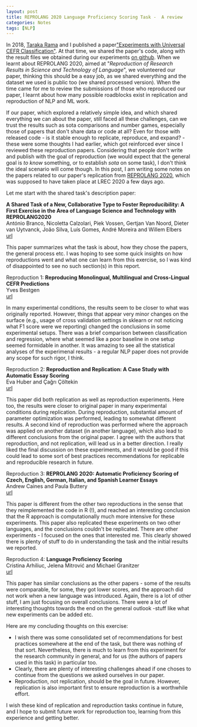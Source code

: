 ```yaml
---
layout: post
title: REPROLANG 2020 Language Proficiency Scoring Task -  A review 
categories: Notes
tags: [NLP]
---
```


In 2018, [Taraka Rama](http://phylostar.github.io/) and I published a paper["Experiments with Universal CEFR Classification"](http://aclweb.org/anthology/W18-0515). At that time, we shared the paper's code, along with the result files we obtained during our experiments [on github](https://github.com/nishkalavallabhi/UniversalCEFRScoring/). When we learnt about REPROLANG 2020, aimed at "*Reproduction of Research Results in Science and Technology of Language*", we volunteered our paper, thinking this should be a easy job, as we shared everything and the dataset we used is public too (we shared processed version). When the time came for me to review the submissions of those who reproduced our paper, I learnt about how many possible roadblocks exist in replication and reproduction of NLP and ML work. 

If our paper, which explored a relatively simple idea, and which shared everything we can about the paper, still faced all these challenges, can we trust the results such as sota comparisons and number games, especially those of papers that don't share data or code at all? Even for those with released code - is it stable enough to replicate, reproduce, and expand? - these were some thoughts I had earlier, which got reinforced ever since I reviewed these reproduction papers. Considering that people don't write and publish with the goal of reproduction (we would expect that the general goal is *to know* something, or to establish *sota* on some task), I don't think the ideal scenario will come though. In this post, I am writing some notes on the papers related to our paper's replication from [REPROLANG 2020](http://wordpress.let.vupr.nl/lrec-reproduction/), which was supposed to have taken place at LREC 2020 a few days ago. 

Let me start with the shared task's description paper:  

**A Shared Task of a New, Collaborative Type to Foster Reproducibility: A First Exercise in the Area of Language Science and Technology with REPROLANG2020**  
António Branco, Nicoletta Calzolari, Piek Vossen, Gertjan Van Noord, Dieter van Uytvanck, João Silva, Luís Gomes, André Moreira and Willem Elbers   
[url](http://www.lrec-conf.org/proceedings/lrec2020/pdf/2020.lrec-1.680.pdf)  

This paper summarizes what the task is about, how they chose the papers, the general process etc. I was hoping to see some quick insights on how reproductions went and what one can learn from this exercise, so I was kind of disappointed to see no such section(s) in this report.

Reproduction 1: **Reproducing Monolingual, Multilingual and Cross-Lingual CEFR Predictions**  
Yves Bestgen   
[url](http://www.lrec-conf.org/proceedings/lrec2020/pdf/2020.lrec-1.687.pdf)  

In many experimental conditions, the results seem to be closer to what was originally reported. However, things that appear very minor changes on the surface (e.g., usage of cross validation settings in sklearn or not noticing what F1 score were we reporting) changed the conclusions in some experimental setups. There was a brief comparison between classification and regression, where what seemed like a poor baseline in one setup seemed formidable in another. It was amazing to see all the statistical analyses of the experimenal results - a regular NLP paper does not provide any scope for such rigor, I think. 


Reproduction 2: **Reproduction and Replication: A Case Study with Automatic Essay Scoring**   
Eva Huber and Çağrı Çöltekin  
[url](http://www.lrec-conf.org/proceedings/lrec2020/pdf/2020.lrec-1.688.pdf)  

This paper did both replication as well as reproduction experiments. Here too, the results were closer to original paper in many experimental conditions during replication. During reproduction, substantial amount of parameter optimization was performed, leading to somewhat different results. A second kind of reproduction was performed where the approach was applied on another dataset (in another language), which also lead to different conclusions from the original paper. I agree with the authors that reproduction, and not replication, will lead us in a better direction. I really liked the final discussion on these experiments, and it would be good if this could lead to some sort of best practices recommendations for replicable and reproducible research in future. 

Reproduction 3: **REPROLANG 2020: Automatic Proficiency Scoring of Czech, English, German, Italian, and Spanish Learner Essays**  
Andrew Caines and Paula Buttery   
[url](http://www.lrec-conf.org/proceedings/lrec2020/pdf/2020.lrec-1.689.pdf)  

This paper is different from the other two reproductions in the sense that they reimplemented the code in R (!), and reached an interesting conclusion that the R approach is computationally much more intensive for these experiments. This paper also replicated these experiments on two other languages, and the conclusions couldn't be replicated. There are other experiments - I focused on the ones that interested me. This clearly showed there is plenty of stuff to do in understanding the task and the initial results we reported.

Reproduction 4: **Language Proficiency Scoring**  
Cristina Arhiliuc, Jelena Mitrović and Michael Granitzer   
[url](http://www.lrec-conf.org/proceedings/lrec2020/pdf/2020.lrec-1.690.pdf)  

This paper has similar conclusions as the other papers - some of the results were comparable, for some, they got lower scores, and the approach did not work when a new language was introduced. Again, there is a lot of other stuff, I am just focusing on overall conclusions. There were a lot of interesting thoughts towards the end on the general outlook -stuff like what new experiments can be added etc. 

Here are my concluding thoughts on this exercise:
- I wish there was some consolidated set of recommendations for best practices somewhere at the end of the task, but there was nothing of that sort. Nevertheless, there is much to learn from this experiment for the research community in general, and for us (the authors of papers used in this task) in particular too.  
- Clearly, there are plenty of interesting challenges ahead if one choses to continue from the questions we asked ourselves in our paper.  
- Reproduction, not replication, should be the goal in future. However, replication is also important first to ensure reproduction is a worthwhile effort.  

I wish these kind of replication and reproduction tasks continue in future, and I hope to submit future work for reproduction too, learning from this experience and getting better. 
